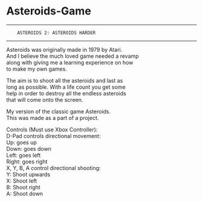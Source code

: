 # Asteroids-Game

---------------------------------------------------------------
		ASTEROIDS 2: ASTEROIDS HARDER		                          
---------------------------------------------------------------
Asteroids was originally made in 1979 by Atari.	            
And I believe the much loved game needed a revamp           
along with giving me a learning experience on how           
to make my own games.	

The aim is to shoot all the asteroids and last as           
long as possible. With a life count you get some            
help in order to destroy all the endless asteroids          
that will come onto the screen.  

 My version of the classic game Asteroids.                   
 This was made as a part of a project.  

 Controls (Must use Xbox Controller):			                 
	D-Pad controls directional movement:                        
	Up: goes up				                                        
	Down: goes down				                                    
	Left: goes left				                                    
	Right: goes right	
	X, Y, B, A control directional shooting:            	      
	Y: Shoot upwards			                                    
	X: Shoot left				                                      
	B: Shoot right				                                    
	A: Shoot down				                                      

